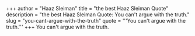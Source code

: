 +++
author = "Haaz Sleiman"
title = "the best Haaz Sleiman Quote"
description = "the best Haaz Sleiman Quote: You can't argue with the truth."
slug = "you-cant-argue-with-the-truth"
quote = '''You can't argue with the truth.'''
+++
You can't argue with the truth.
